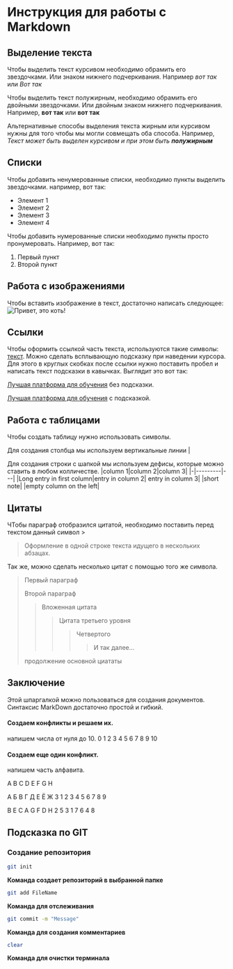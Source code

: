 # Инструкция для работы с Markdown

## Выделение текста

Чтобы выделить текст курсивом необходимо обрамить его звездочками. Или знаком нижнего подчеркивания. Например *вот так* или _Вот так_

 Чтобы выделить текст полужирным, необходимо обрамить его двойными звездочками. Или двойным знаком нижнего подчеркивания. Например, **вот так** или __вот так__

Альтернативные способы выделения текста жирным или курсивом нужны для того чтобы мы могли совмещать оба способа. Например, _Текст может быть выделен курсивом и при этом быть **полужирным**_

## Списки

Чтобы добавить ненумерованные списки, необходимо пункты выделить звездочками. например, вот так:
* Элемент 1
* Элемент 2
* Элемент 3
* Элемент 4

Чтобы добавить нумерованные списки необходимо пункты просто пронумеровать.
Например, вот так:
1. Первый пункт
2. Второй пункт

## Работа с изображениями

Чтобы вставить изображение в текст, достаточно написать следующее:
![Привет, это коть!](Flex.jpg)

## Ссылки

Чтобы оформить ссылкой часть текста, используются такие символы: [текст](ссылка). 
Можно сделать всплывающую подсказку при наведении курсора. Для этого в круглых скобках после ссылки нужно поставить пробел и написать текст подсказки в кавычках.
Выглядит это вот так:

[Лучшая платформа для обучения](https://gb.ru) без подсказки.

[Лучшая платформа для обучения](https://gb.ru "подсказка") с подсказкой.

## Работа с таблицами

Чтобы создать таблицу нужно использовать символы.

Для создания столбца мы используем вертикальные линии |

Для создания строки с шапкой мы используем дефисы, которые можно ставить в любом колличестве.
|column 1|column 2|column 3|
|-|---------|---|
|Long entry in first column|entry in column 2| entry in column 3|
|short note| |empty column on the left|

## Цитаты

ЧТобы параграф отобразился цитатой, необходимо поставить перед текстом данный символ >
> Оформление в одной строке
текста
идущего в
нескольких
абзацах.

Так же, можно сделать несколько цитат с помощью того же символа.

> Первый параграф
>
> Второй параграф
>
>>Вложенная цитата
>>>Цитата третьего уровня
>>>>Четвертого
>>>>> И так далее...
> 
> продолжение основной циататы

## Заключение

Этой шпаргалкой можно пользоваться для создания документов. Синтаксис MarkDown достаточно простой и гибкий. 




#### Cоздаем конфликты и решаем их.
напишем числа от нуля до 10.
0 1 2 3 4 5 6 7 8 9 10

#### Создаем еще один конфликт.
напишем часть алфавита.

A B C D E F G H

А Б В Г Д Е Ё Ж З
1 2 3 4 5 6 7 8 9

B E C A G F D H 
2 5 3 1 7 6 4 8 

## Подсказка по GIT

### Создание репозитория

```sh
git init
```
**Команда создает репозиторий в выбранной папке**

```sh
git add FileName
```
**Команда для отслеживания**

```sh
git commit -m "Message"
```
**Команда для создания комментариев**

```sh
clear
```
**Команда для очистки терминала**